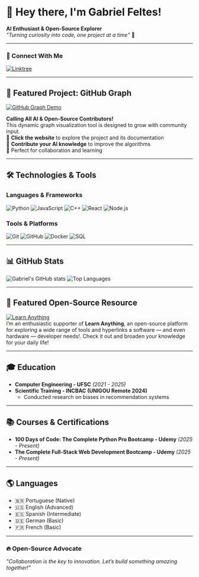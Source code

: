 # 👋 Hey there, I'm Gabriel Feltes!  
**AI Enthusiast & Open-Source Explorer**  
*"Turning curiosity into code, one project at a time"* 🚀  

---

### 🦅 Connect With Me  
[![Linktree](https://img.shields.io/badge/Linktree-Profile-%2300FF00?style=for-the-badge&logo=linktree)](https://linktr.ee/gabrielfeltes)

---

## 🚀 Featured Project: **GitHub Graph**
[![GitHub Graph Demo](https://img.shields.io/badge/🌐_Live_Demo-Interactive_Graph-FF6B6B?style=for-the-badge)](https://gabriel-feltes.github.io/github-graph/)

**Calling All AI & Open-Source Contributors!**  
This dynamic graph visualization tool is designed to grow with community input.  
🔹 **Click the website** to explore the project and its documentation  
🔹 **Contribute your AI knowledge** to improve the algorithms  
🔹 Perfect for collaboration and learning  

---

## 🛠️ Technologies & Tools  
### **Languages & Frameworks**  
![Python](https://img.shields.io/badge/Python-3776AB?style=for-the-badge&logo=python&logoColor=white)
![JavaScript](https://img.shields.io/badge/JavaScript-F7DF1E?style=for-the-badge&logo=javascript&logoColor=black)
![C++](https://img.shields.io/badge/C++-00599C?style=for-the-badge&logo=cplusplus&logoColor=white)
![React](https://img.shields.io/badge/React-20232A?style=for-the-badge&logo=react&logoColor=61DAFB)
![Node.js](https://img.shields.io/badge/Node.js-43853D?style=for-the-badge&logo=node.js&logoColor=white)

### **Tools & Platforms**  
![Git](https://img.shields.io/badge/Git-F05032?style=for-the-badge&logo=git&logoColor=white)
![GitHub](https://img.shields.io/badge/GitHub-181717?style=for-the-badge&logo=github&logoColor=white)
![Docker](https://img.shields.io/badge/Docker-2496ED?style=for-the-badge&logo=docker&logoColor=white)
![SQL](https://img.shields.io/badge/SQL-4479A1?style=for-the-badge&logo=postgresql&logoColor=white)

---

## 📊 GitHub Stats  
![Gabriel's GitHub stats](https://github-readme-stats.vercel.app/api?username=gabriel-feltes&show_icons=true&theme=radical)
![Top Languages](https://github-readme-stats.vercel.app/api/top-langs/?username=gabriel-feltes&layout=compact&theme=radical)

---

## 🌟 Featured Open-Source Resource  
[![Learn Anything](https://img.shields.io/badge/Learn_Anything-Interactive_Knowledge_Graph-FF6B6B?style=for-the-badge)](https://learn-anything.xyz)  
I’m an enthusiastic supporter of **Learn Anything**, an open-source platform for exploring a wide range of tools and hyperlinks a software — and even hardware — developer needs!. Check it out and broaden your knowledge for your daily life!

---

## 🎓 Education  
- **Computer Engineering - UFSC** *(2021 - 2025)*  
- **Scientific Training - INCBAC (UNIGOU Remote 2024)**  
  - Conducted research on biases in recommendation systems  

---

## 📚 Courses & Certifications  
- **100 Days of Code: The Complete Python Pro Bootcamp - Udemy** *(2025 - Present)*  
- **The Complete Full-Stack Web Development Bootcamp - Udemy** *(2025 - Present)*  

---

## 🌎 Languages  
- 🇧🇷 Portuguese (Native)  
- 🇺🇸 English (Advanced)  
- 🇪🇸 Spanish (Intermediate)  
- 🇩🇪 German (Basic)  
- 🇫🇷 French (Basic)  

---

### 🔥 **Open-Source Advocate**  
*"Collaboration is the key to innovation. Let’s build something amazing together!"*  
